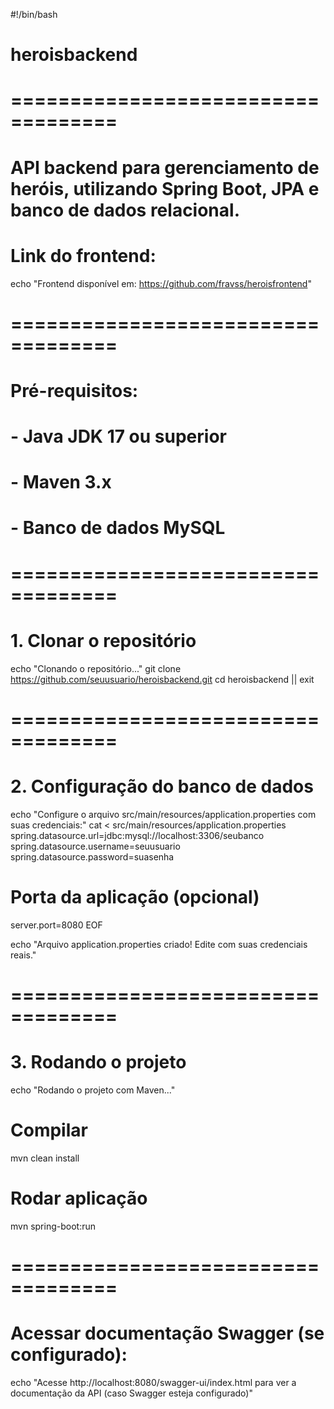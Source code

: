 #!/bin/bash

# heroisbackend
# ===================================
# API backend para gerenciamento de heróis, utilizando Spring Boot, JPA e banco de dados relacional.

# Link do frontend:
echo "Frontend disponível em: https://github.com/fravss/heroisfrontend"

# ===================================
# Pré-requisitos:
# - Java JDK 17 ou superior
# - Maven 3.x
# - Banco de dados MySQL

# ===================================
# 1. Clonar o repositório
echo "Clonando o repositório..."
git clone https://github.com/seuusuario/heroisbackend.git
cd heroisbackend || exit

# ===================================
# 2. Configuração do banco de dados
echo "Configure o arquivo src/main/resources/application.properties com suas credenciais:"
cat <<EOF > src/main/resources/application.properties
spring.datasource.url=jdbc:mysql://localhost:3306/seubanco
spring.datasource.username=seuusuario
spring.datasource.password=suasenha

# Porta da aplicação (opcional)
server.port=8080
EOF

echo "Arquivo application.properties criado! Edite com suas credenciais reais."

# ===================================
# 3. Rodando o projeto
echo "Rodando o projeto com Maven..."

# Compilar
mvn clean install

# Rodar aplicação
mvn spring-boot:run

# ===================================
# Acessar documentação Swagger (se configurado):
echo "Acesse http://localhost:8080/swagger-ui/index.html para ver a documentação da API (caso Swagger esteja configurado)"
